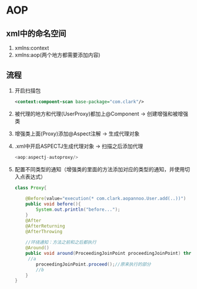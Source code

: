 # AOP

## xml中的命名空间

1. xmlns:context
2. xmlns:aop(两个地方都需要添加内容)

## 流程

1. 开启扫描包

   ```xml
   <context:compoent-scan base-package="com.clark"/>
   ```

   

2. 被代理的地方和代理(UserProxy)都加上@Component -> 创建增强和被增强类

3. 增强类上面(Proxy)添加@Aspect注解 -> 生成代理对象

4. .xml中开启ASPECTJ生成代理对象 -> 扫描之后添加代理

   ```java
   <aop:aspectj-autoproxy/>
   ```

5. 配置不同类型的通知（增强类的里面的方法添加对应的类型的通知，并使用切入点表达式）

   ```java
   class Proxy{
       
       @Before(value="execution(* com.clark.aopannoo.User.add(..))")
       public void before(){
           System.out.println("before...");
       }
       @After
       @AfterReturning
       @AfterThrowing
       
       //环绕通知：方法之前和之后都执行
       @Around()
       public void around(ProceedingJoinPoint proceedingJoinPoint) throws Exception{
   		//a
           proceedingJoinPoint.proceed();//原来执行的部分
           //b
       }
   }
   ```

   

